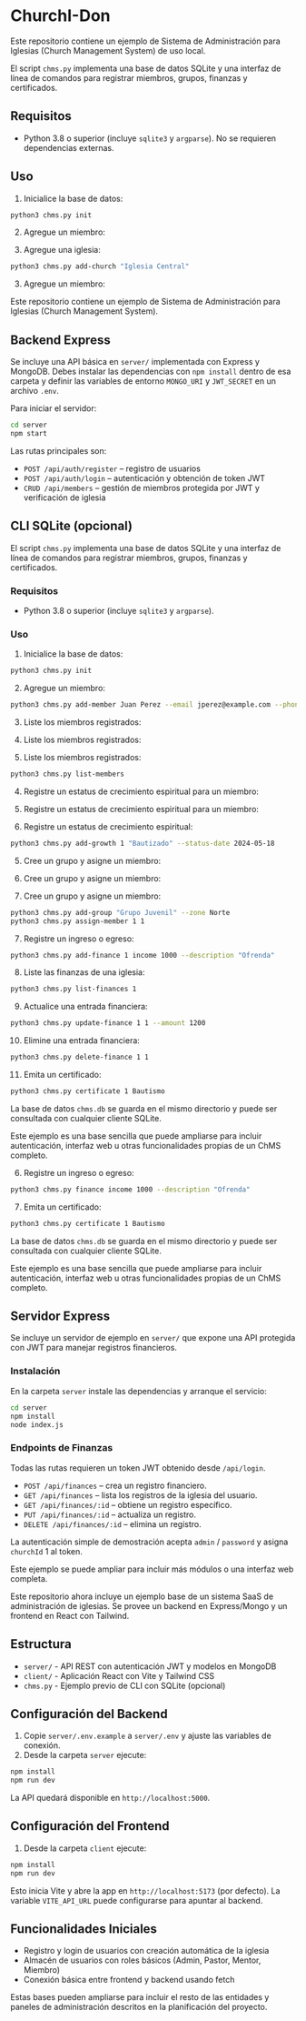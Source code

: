# ChurchI-Don



Este repositorio contiene un ejemplo de Sistema de Administración para Iglesias (Church Management System) de uso local.

El script `chms.py` implementa una base de datos SQLite y una interfaz de línea de comandos para registrar miembros, grupos, finanzas y certificados.

## Requisitos

- Python 3.8 o superior (incluye `sqlite3` y `argparse`). No se requieren dependencias externas.

## Uso

1. Inicialice la base de datos:

```bash
python3 chms.py init
```

2. Agregue un miembro:


2. Agregue una iglesia:

```bash
python3 chms.py add-church "Iglesia Central"
```

3. Agregue un miembro:


Este repositorio contiene un ejemplo de Sistema de Administración para Iglesias (Church Management System).

## Backend Express

Se incluye una API básica en `server/` implementada con Express y MongoDB. Debes instalar las dependencias con `npm install` dentro de esa carpeta y definir las variables de entorno `MONGO_URI` y `JWT_SECRET` en un archivo `.env`.

Para iniciar el servidor:

```bash
cd server
npm start
```

Las rutas principales son:

- `POST /api/auth/register` – registro de usuarios
- `POST /api/auth/login` – autenticación y obtención de token JWT
- `CRUD /api/members` – gestión de miembros protegida por JWT y verificación de iglesia

## CLI SQLite (opcional)

El script `chms.py` implementa una base de datos SQLite y una interfaz de línea de comandos para registrar miembros, grupos, finanzas y certificados.

### Requisitos

- Python 3.8 o superior (incluye `sqlite3` y `argparse`).

### Uso

1. Inicialice la base de datos:

```bash
python3 chms.py init
```

2. Agregue un miembro:


```bash
python3 chms.py add-member Juan Perez --email jperez@example.com --phone 555-1234
```

3. Liste los miembros registrados:


4. Liste los miembros registrados:

3. Liste los miembros registrados:


```bash
python3 chms.py list-members
```

4. Registre un estatus de crecimiento espiritual para un miembro:


5. Registre un estatus de crecimiento espiritual para un miembro:

4. Registre un estatus de crecimiento espiritual:


```bash
python3 chms.py add-growth 1 "Bautizado" --status-date 2024-05-18
```

5. Cree un grupo y asigne un miembro:


6. Cree un grupo y asigne un miembro:
5. Cree un grupo y asigne un miembro:


```bash
python3 chms.py add-group "Grupo Juvenil" --zone Norte
python3 chms.py assign-member 1 1
```


7. Registre un ingreso o egreso:

```bash
python3 chms.py add-finance 1 income 1000 --description "Ofrenda"
```

8. Liste las finanzas de una iglesia:

```bash
python3 chms.py list-finances 1
```

9. Actualice una entrada financiera:

```bash
python3 chms.py update-finance 1 1 --amount 1200
```

10. Elimine una entrada financiera:

```bash
python3 chms.py delete-finance 1 1
```

11. Emita un certificado:

```bash
python3 chms.py certificate 1 Bautismo
```

La base de datos `chms.db` se guarda en el mismo directorio y puede ser consultada con cualquier cliente SQLite.

Este ejemplo es una base sencilla que puede ampliarse para incluir autenticación, interfaz web u otras funcionalidades propias de un ChMS completo.

6. Registre un ingreso o egreso:

```bash
python3 chms.py finance income 1000 --description "Ofrenda"
```

7. Emita un certificado:

```bash
python3 chms.py certificate 1 Bautismo
```

La base de datos `chms.db` se guarda en el mismo directorio y puede ser consultada con cualquier cliente SQLite.

Este ejemplo es una base sencilla que puede ampliarse para incluir autenticación, interfaz web u otras funcionalidades propias de un ChMS completo.

## Servidor Express

Se incluye un servidor de ejemplo en `server/` que expone una API protegida con JWT para manejar registros financieros.

### Instalación

En la carpeta `server` instale las dependencias y arranque el servicio:

```bash
cd server
npm install
node index.js
```

### Endpoints de Finanzas

Todas las rutas requieren un token JWT obtenido desde `/api/login`.

- `POST /api/finances` – crea un registro financiero.
- `GET /api/finances` – lista los registros de la iglesia del usuario.
- `GET /api/finances/:id` – obtiene un registro específico.
- `PUT /api/finances/:id` – actualiza un registro.
- `DELETE /api/finances/:id` – elimina un registro.

La autenticación simple de demostración acepta `admin` / `password` y asigna `churchId` 1 al token.

Este ejemplo se puede ampliar para incluir más módulos o una interfaz web completa.

Este repositorio ahora incluye un ejemplo base de un sistema SaaS de administración de iglesias. Se provee un backend en Express/Mongo y un frontend en React con Tailwind.

## Estructura

- `server/` - API REST con autenticación JWT y modelos en MongoDB
- `client/` - Aplicación React con Vite y Tailwind CSS
- `chms.py` - Ejemplo previo de CLI con SQLite (opcional)

## Configuración del Backend

1. Copie `server/.env.example` a `server/.env` y ajuste las variables de conexión.
2. Desde la carpeta `server` ejecute:

```bash
npm install
npm run dev
```

La API quedará disponible en `http://localhost:5000`.

## Configuración del Frontend

1. Desde la carpeta `client` ejecute:

```bash
npm install
npm run dev
```

Esto inicia Vite y abre la app en `http://localhost:5173` (por defecto). La variable `VITE_API_URL` puede configurarse para apuntar al backend.

## Funcionalidades Iniciales

- Registro y login de usuarios con creación automática de la iglesia
- Almacén de usuarios con roles básicos (Admin, Pastor, Mentor, Miembro)
- Conexión básica entre frontend y backend usando fetch

Estas bases pueden ampliarse para incluir el resto de las entidades y paneles de administración descritos en la planificación del proyecto.
